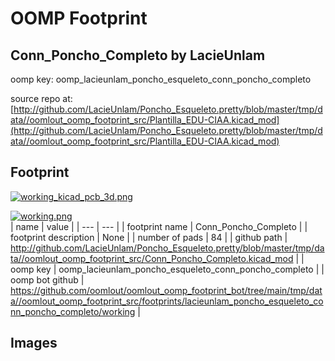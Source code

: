 # OOMP Footprint  
## Conn_Poncho_Completo  by LacieUnlam  
  
oomp key: oomp_lacieunlam_poncho_esqueleto_conn_poncho_completo  
  
source repo at: [http://github.com/LacieUnlam/Poncho_Esqueleto.pretty/blob/master/tmp/data//oomlout_oomp_footprint_src/Plantilla_EDU-CIAA.kicad_mod](http://github.com/LacieUnlam/Poncho_Esqueleto.pretty/blob/master/tmp/data//oomlout_oomp_footprint_src/Plantilla_EDU-CIAA.kicad_mod)  
## Footprint  
  
[![working_kicad_pcb_3d.png](working_kicad_pcb_3d_600.png)](working_kicad_pcb_3d.png)  
  
[![working.png](working_600.png)](working.png)  
| name | value | 
| --- | --- | 
| footprint name | Conn_Poncho_Completo | 
| footprint description | None | 
| number of pads | 84 | 
| github path | http://github.com/LacieUnlam/Poncho_Esqueleto.pretty/blob/master/tmp/data//oomlout_oomp_footprint_src/Conn_Poncho_Completo.kicad_mod | 
| oomp key | oomp_lacieunlam_poncho_esqueleto_conn_poncho_completo | 
| oomp bot github | https://github.com/oomlout/oomlout_oomp_footprint_bot/tree/main/tmp/data//oomlout_oomp_footprint_src/footprints/lacieunlam_poncho_esqueleto_conn_poncho_completo/working | 
## Images  

